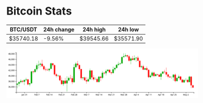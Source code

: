 # Bitcoin Stats

BTC/USDT|24h change|24h high|24h low|
|---|---|---|---|
|$35740.18|-9.56%|$39545.66|$35571.90|

<img src="./chart.svg">
